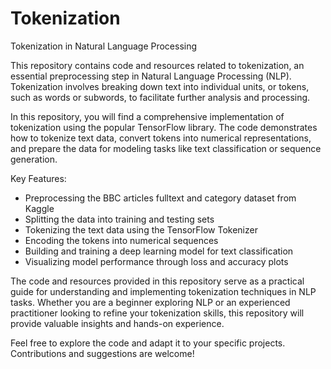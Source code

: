 # Tokenization
Tokenization in Natural Language Processing

This repository contains code and resources related to tokenization, an essential preprocessing step in Natural Language Processing (NLP). Tokenization involves breaking down text into individual units, or tokens, such as words or subwords, to facilitate further analysis and processing.

In this repository, you will find a comprehensive implementation of tokenization using the popular TensorFlow library. The code demonstrates how to tokenize text data, convert tokens into numerical representations, and prepare the data for modeling tasks like text classification or sequence generation.

Key Features:
- Preprocessing the BBC articles fulltext and category dataset from Kaggle
- Splitting the data into training and testing sets
- Tokenizing the text data using the TensorFlow Tokenizer
- Encoding the tokens into numerical sequences
- Building and training a deep learning model for text classification
- Visualizing model performance through loss and accuracy plots

The code and resources provided in this repository serve as a practical guide for understanding and implementing tokenization techniques in NLP tasks. Whether you are a beginner exploring NLP or an experienced practitioner looking to refine your tokenization skills, this repository will provide valuable insights and hands-on experience.

Feel free to explore the code and adapt it to your specific projects. Contributions and suggestions are welcome!


